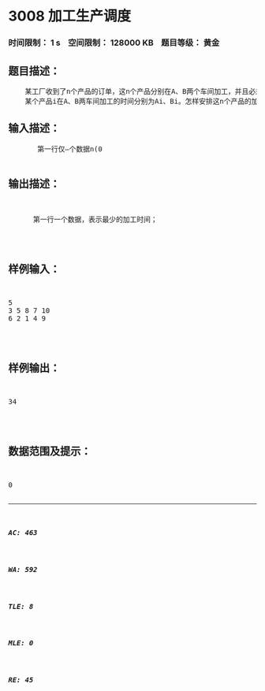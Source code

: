 # 3008 加工生产调度   
### 时间限制： 1 s&nbsp;&nbsp;&nbsp;&nbsp;空间限制： 128000 KB&nbsp;&nbsp;&nbsp;&nbsp;题目等级： 黄金  
## 题目描述：  

<pre>
    某工厂收到了n个产品的订单，这n个产品分别在A、B两个车间加工，并且必须先在A车间加工后才可以到B车间加工。
    某个产品i在A、B两车间加工的时间分别为Ai、Bi。怎样安排这n个产品的加工顺序，才能使总的加工时间最短。这里所说的加工时间是指：从开始加工第一个产品到最后所有的产品都已在A、B两车间加工完毕的时间。
</pre>
  
  
## 输入描述：  

<pre>
       第一行仅—个数据n(0<n<1000)，表示产品的数量。
       接下来n个数据是表示这n个产品在A车间加工各自所要的时间(都是整数)。
       最后的n个数据是表示这n个产品在B车间加工各自所要的时间(都是整数)。
</pre>
  
  
## 输出描述：  

<pre>
      第一行一个数据，表示最少的加工时间；
</pre>
  
  
## 样例输入：  

<pre>
5
3 5 8 7 10
6 2 1 4 9
</pre>
  
  
## 样例输出：  

<pre>
34
</pre>
  
  
## 数据范围及提示：  

<pre>
0<n<1000
</pre>
  
  
***  

##### AC: 463  
##### WA: 592  
##### TLE: 8  
##### MLE: 0  
##### RE: 45  
